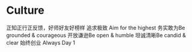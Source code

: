 # Culture

正知正行正反馈，好师好友好榜样
追求极致 Aim for the highest
务实敢为Be grounded & courageous
开放谦逊Be open & humble
坦诚清晰Be candid & clear
始终创业 Always Day 1
